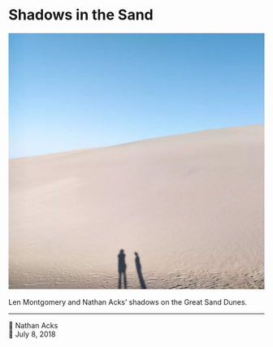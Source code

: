 # Shadows in the Sand

![An immense sand dune with the shadows of two people at its base](assets/4fcbc2f2f225c9b4e31e453db14b6dc2.webp)

Len Montgomery and Nathan Acks’ shadows on the Great Sand Dunes.

- - - -

👤 Nathan Acks  
📅 July 8, 2018

